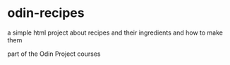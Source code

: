 # odin-recipes

a simple html project about recipes and their ingredients and how to make them

part of the Odin Project courses